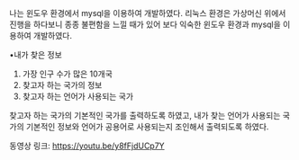 나는 윈도우 환경에서 mysql을 이용하여 개발하였다.
리눅스 환경은 가상머신 위에서 진행을 하다보니 종종 불편함을 느낄 때가 있어 보다 익숙한 윈도우 환경과 mysql을 이용하여 개발하였다.

•내가 찾은 정보
1. 가장 인구 수가 많은 10개국
2. 찾고자 하는 국가의 정보
3. 찾고자 하는 언어가 사용되는 국가

찾고자 하는 국가의 기본적인 국가를 출력하도록 하였고,
내가 찾는 언어가 사용되는 국가의 기본적인 정보와 언어가 공용어로 사용되는지 조인해서 출력되도록 하였다.

동영상 링크:
https://youtu.be/y8fFjdUCp7Y
